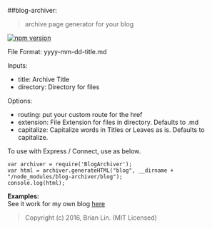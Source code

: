 ##blog-archiver:

> archive page generator for your blog 

[![npm version](https://badge.fury.io/js/blog-archiver.svg)](https://badge.fury.io/js/blog-archiver)

File Format:
yyyy-mm-dd-title.md

Inputs:
- title: Archive Title
- directory: Directory for files

Options:
- routing: put your custom route for the href
- extension: File Extension for files in directory. Defaults to .md
- capitalize: Capitalize words in Titles or Leaves as is. Defaults to capitalize.

To use with Express / Connect, use as below.

```
var archiver = require('BlogArchiver');
var html = archiver.generateHTML("blog", __dirname + "/node_modules/blog-archiver/blog");
console.log(html);
```

**Examples:**  
See it work for my own blog [here](brianlin.net/blog)


> Copyright (c) 2016, Brian Lin. (MIT Licensed)
